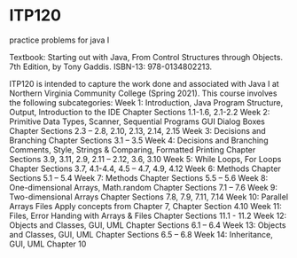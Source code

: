 # ITP120
practice problems for java I

Textbook: Starting out with Java, From Control Structures through Objects. 7th Edition, by Tony Gaddis. ISBN-13: 978-0134802213.


ITP120 is intended to capture the work done and associated with Java I at Northern Virginia Community College (Spring 2021).
This course involves the following subcategories:
  Week 1: Introduction, Java Program Structure, Output, Introduction to the IDE
          Chapter Sections 1.1-1.6, 2.1-2.2
  Week 2: Primitive Data Types, Scanner, Sequential Programs GUI Dialog Boxes
          Chapter Sections 2.3 – 2.8, 2.10, 2.13, 2.14, 2.15
  Week 3: Decisions and Branching
          Chapter Sections 3.1 – 3.5
  Week 4: Decisions and Branching Comments, Style, Strings & Comparing, Formatted Printing
          Chapter Sections 3.9, 3.11, 2.9, 2.11 – 2.12, 3.6, 3.10
  Week 5: While Loops, For Loops
          Chapter Sections 3.7, 4.1-4.4, 4.5 – 4.7, 4.9, 4.12
  Week 6: Methods
          Chapter Sections 5.1 – 5.4
  Week 7: Methods
          Chapter Sections 5.5 – 5.6
  Week 8: One-dimensional Arrays, Math.random
          Chapter Sections 7.1 – 7.6
  Week 9: Two-dimensional Arrays
          Chapter Sections 7.8, 7.9, 7.11, 7.14
  Week 10: Parallel Arrays Files
          Apply concepts from Chapter 7, Chapter Section 4.10
  Week 11: Files, Error Handing with Arrays & Files
          Chapter Sections 11.1 - 11.2
  Week 12: Objects and Classes, GUI, UML
          Chapter Sections 6.1 – 6.4
  Week 13: Objects and Classes, GUI, UML
          Chapter Sections 6.5 – 6.8
  Week 14: Inheritance, GUI, UML
          Chapter 10
